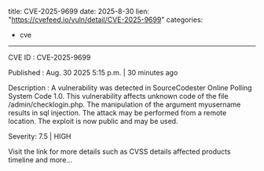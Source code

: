 
title: CVE-2025-9699
date: 2025-8-30
lien: "https://cvefeed.io/vuln/detail/CVE-2025-9699"
categories:
  - cve
---

CVE ID : CVE-2025-9699

Published :  Aug. 30
2025
5:15 p.m. | 30 minutes ago

Description : A vulnerability was detected in SourceCodester Online Polling System Code 1.0. This vulnerability affects unknown code of the file /admin/checklogin.php. The manipulation of the argument myusername results in sql injection. The attack may be performed from a remote location. The exploit is now public and may be used.

Severity: 7.5 | HIGH

Visit the link for more details
such as CVSS details
affected products
timeline
and more...
